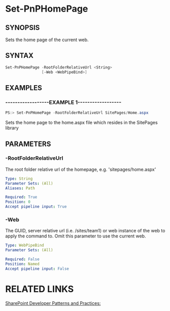 # Set-PnPHomePage

## SYNOPSIS
Sets the home page of the current web.

## SYNTAX 

```powershell
Set-PnPHomePage -RootFolderRelativeUrl <String>
                [-Web <WebPipeBind>]
```


## EXAMPLES

### ------------------EXAMPLE 1------------------
```powershell
PS:> Set-PnPHomePage -RootFolderRelativeUrl SitePages/Home.aspx
```

Sets the home page to the home.aspx file which resides in the SitePages library

## PARAMETERS

### -RootFolderRelativeUrl
The root folder relative url of the homepage, e.g. 'sitepages/home.aspx'

```yaml
Type: String
Parameter Sets: (All)
Aliases: Path

Required: True
Position: 0
Accept pipeline input: True
```

### -Web
The GUID, server relative url (i.e. /sites/team1) or web instance of the web to apply the command to. Omit this parameter to use the current web.

```yaml
Type: WebPipeBind
Parameter Sets: (All)

Required: False
Position: Named
Accept pipeline input: False
```

# RELATED LINKS

[SharePoint Developer Patterns and Practices:](http://aka.ms/sppnp)